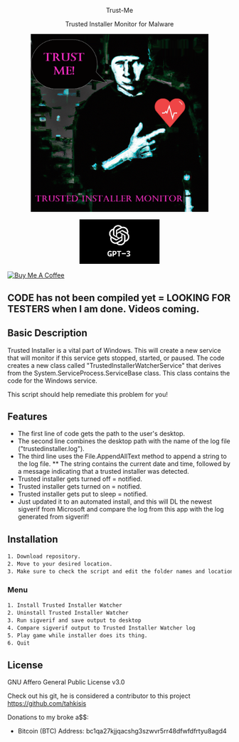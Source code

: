 <p align="center">
Trust-Me
</p>
<p align="center">
Trusted Installer Monitor for Malware
</p>

<p align="center">
  <img width="400" src="https://github.com/shadowdevnotreal/Trust-Me/blob/main/Images/trust%20me.png">
</p>

<p align="center">
  <img width="180" src="https://github.com/shadowdevnotreal/Trust-Me/blob/main/Images/chat%20GPT3.png">
</p>

<a href="https://www.buymeacoffee.com/notarealdev" target="_blank"><img src="https://cdn.buymeacoffee.com/buttons/v2/default-blue.png" alt="Buy Me A Coffee" style="height: 40px !important;width: 145px !important;" ></a>

## CODE has not been compiled yet = LOOKING FOR TESTERS when I am done. Videos coming. ##


## Basic Description
Trusted Installer is a vital part of Windows. This will create a new service that will monitor if this service gets stopped, started, or paused.
The code creates a new class called "TrustedInstallerWatcherService" that derives from the System.ServiceProcess.ServiceBase class. This class contains the code for the Windows service.

This script should help remediate this problem for you!

## Features
* The first line of code gets the path to the user's desktop.
* The second line combines the desktop path with the name of the log file ("trustedinstaller.log").
* The third line uses the File.AppendAllText method to append a string to the log file.
** The string contains the current date and time, followed by a message indicating that a trusted installer was detected.
* Trusted installer gets turned off = notified.
* Trusted installer gets turned on = notified.
* Trusted installer gets put to sleep = notified.
* Just updated it to an automated install, and this will DL the newest sigverif from Microsoft and compare the log from this app with the log generated from sigverif!


## Installation

```sh
1. Download repository.
2. Move to your desired location.
3. Make sure to check the script and edit the folder names and locations. By default it wants to install on your desktop.
```

### Menu
```sh
1. Install Trusted Installer Watcher
2. Uninstall Trusted Installer Watcher
3. Run sigverif and save output to desktop
4. Compare sigverif output to Trusted Installer Watcher log
5. Play game while installer does its thing.
6. Quit
```

## License
GNU Affero General Public License v3.0


Check out his git, he is considered a contributor to this project
https://github.com/tahkisis

Donations to my broke a$$:
* Bitcoin (BTC) Address: bc1qa27kjjqacshg3szwvr5rr48dfwfdfrtyu8agd4
